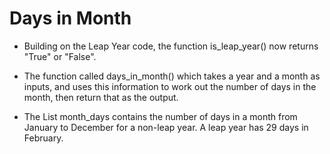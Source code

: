 # Days in Month

* Building on the Leap Year code, the function is_leap_year() now returns "True" or "False". 

* The function called days_in_month() which takes a year and a month as inputs, and uses this information to work out the number of days in the month, then return that as the output. 

* The List month_days contains the number of days in a month from January to December for a non-leap year. A leap year has 29 days in February.


